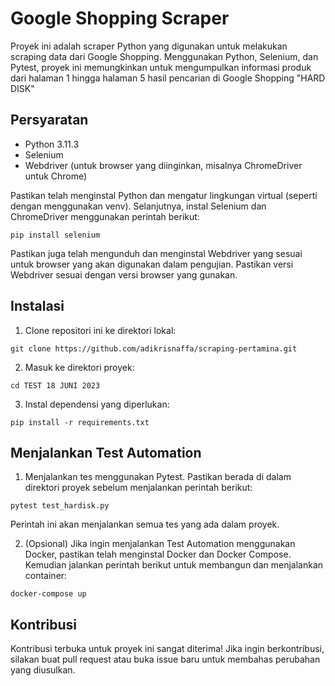 # Google Shopping Scraper

Proyek ini adalah scraper Python yang digunakan untuk melakukan scraping data dari Google Shopping. Menggunakan Python, Selenium, dan Pytest, proyek ini memungkinkan untuk mengumpulkan informasi produk dari halaman 1 hingga halaman 5 hasil pencarian di Google Shopping "HARD DISK"

## Persyaratan

- Python 3.11.3
- Selenium
- Webdriver (untuk browser yang diinginkan, misalnya ChromeDriver untuk Chrome)

Pastikan telah menginstal Python dan mengatur lingkungan virtual (seperti dengan menggunakan venv). Selanjutnya, instal Selenium dan ChromeDriver menggunakan perintah berikut:
```
pip install selenium
```
Pastikan juga telah mengunduh dan menginstal Webdriver yang sesuai untuk browser yang akan digunakan dalam pengujian. Pastikan versi Webdriver sesuai dengan versi browser yang gunakan.

## Instalasi
1. Clone repositori ini ke direktori lokal:

```
git clone https://github.com/adikrisnaffa/scraping-pertamina.git
```

2. Masuk ke direktori proyek:

```
cd TEST 18 JUNI 2023
```
3. Instal dependensi yang diperlukan:

```
pip install -r requirements.txt
```

## Menjalankan Test Automation

1. Menjalankan tes menggunakan Pytest. Pastikan berada di dalam direktori proyek sebelum menjalankan perintah berikut:
```
pytest test_hardisk.py
```
Perintah ini akan menjalankan semua tes yang ada dalam proyek.

2. (Opsional) Jika ingin menjalankan Test Automation menggunakan Docker, pastikan telah menginstal Docker dan Docker Compose. Kemudian jalankan perintah berikut untuk membangun dan menjalankan container:

```
docker-compose up
```

## Kontribusi

Kontribusi terbuka untuk proyek ini sangat diterima! Jika ingin berkontribusi, silakan buat pull request atau buka issue baru untuk membahas perubahan yang diusulkan.
